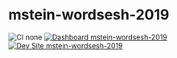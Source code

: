 # mstein-wordsesh-2019

![CI none](https://img.shields.io/badge/ci-none-orange.svg)
[![Dashboard mstein-wordsesh-2019](https://img.shields.io/badge/dashboard-mstein_wordsesh_2019-yellow.svg)](https://dashboard.pantheon.io/sites/20b5fb5d-32f8-4572-9c54-233d3fa1b850#dev/code)
[![Dev Site mstein-wordsesh-2019](https://img.shields.io/badge/site-mstein_wordsesh_2019-blue.svg)](http://dev-mstein-wordsesh-2019.pantheonsite.io/)